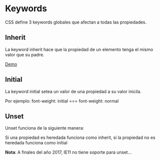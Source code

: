 # Keywords

CSS define 3 keywords globales que afectan a todas las propiedades.

## Inherit

La keyword inherit hace que la propiedad de un elemento tenga el mismo valor que su padre.

[Demo](https://htmlpreview.github.io/?https://github.com/gabrielseco/css-reference/blob/master/src/chapter-04/01-keywords/inherit.html)

## Initial

La keyword initial setea un valor de una propiedad a su valor inicila.

Por ejemplo: font-weight: initial === font-weight: normal

## Unset

Unset funciona de la siguiente manera:

Si una propiedad es heredada funciona como inherit, si la propiedad no es heredada funciona como initial

**Nota**: A finales del año 2017, IE11 no tiene soporte para unset...
